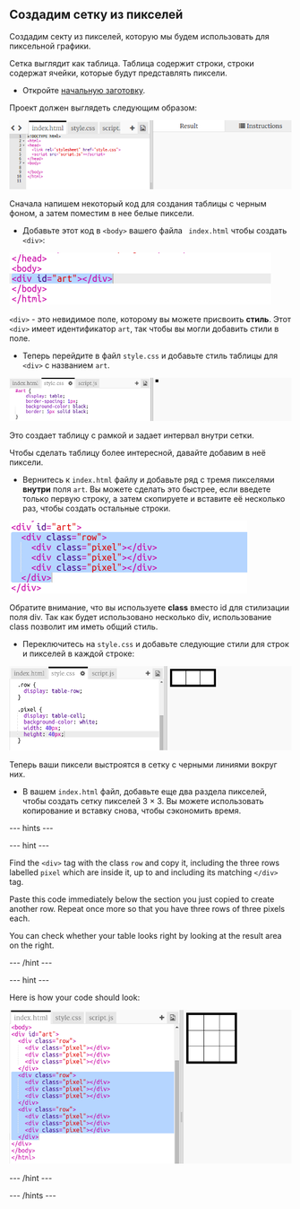## Создадим сетку из пикселей

Создадим секту из пикселей, которую мы будем использовать для пиксельной графики.

Сетка выглядит как таблица. Таблица содержит строки, строки содержат ячейки, которые будут представлять пиксели.

+ Откройте [начальную заготовку](http://jumpto.cc/web-pixel).

Проект должен выглядеть следующим образом:

![screenshot](images/pixel-starter.png)

Сначала напишем некоторый код для создания таблицы с черным фоном, а затем поместим в нее белые пиксели.

+ Добавьте этот код в `<body>` вашего файла ` index.html` чтобы создать `<div>`:

![screenshot](images/pixel-art-art.png)

`<div>` - это невидимое поле, которому вы можете присвоить **стиль**. Этот `<div>` имеет идентификатор ` art `, так чтобы вы могли добавить стили в поле.

+ Теперь перейдите в файл `style.css` и добавьте стиль таблицы для `<div>` с названием `art`.

![screenshot](images/pixel-art-style.png)

Это создает таблицу с рамкой и задает интервал внутри сетки.

Чтобы сделать таблицу более интересной, давайте добавим в неё пиксели.

+ Вернитесь к `index.html` файлу и добавьте ряд с тремя пикселями **внутри** поля `art`. Вы можете сделать это быстрее, если введете только первую строку, а затем скопируете и вставите её несколько раз, чтобы создать остальные строки.

![screenshot](images/pixel-art-row.png)

Обратите внимание, что вы используете **class** вместо id для стилизации поля div. Так как будет использовано несколько div, использование class позволит им иметь общий стиль.

+ Переключитесь на `style.css` и добавьте следующие стили для строк и пикселей в каждой строке:

![screenshot](images/pixel-art-row-style.png)

Теперь ваши пиксели выстроятся в сетку с черными линиями вокруг них.

+ В вашем `index.html` файл, добавьте еще два раздела пикселей, чтобы создать сетку пикселей 3 × 3. Вы можете использовать копирование и вставку снова, чтобы сэкономить время.

\--- hints \---

\--- hint \---

Find the `<div>` tag with the class `row` and copy it, including the three rows labelled `pixel` which are inside it, up to and including its matching `</div>` tag.

Paste this code immediately below the section you just copied to create another row. Repeat once more so that you have three rows of three pixels each.

You can check whether your table looks right by looking at the result area on the right.

\--- /hint \---

\--- hint \---

Here is how your code should look:

![screenshot](images/pixel-art-grid-3.png)

\--- /hint \---

\--- /hints \---